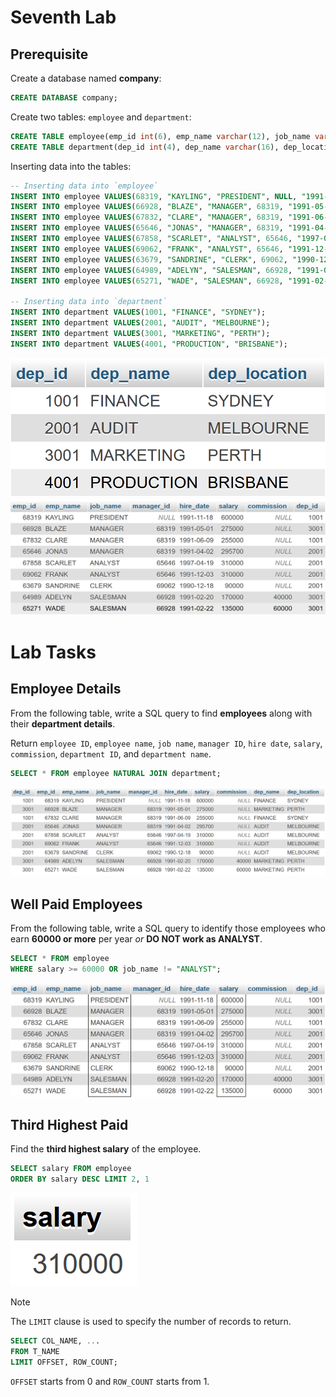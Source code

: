 # Seventh Lab

## Prerequisite

Create a database named **company**:

```sql
CREATE DATABASE company;
```

Create two tables: `employee` and `department`:

```sql
CREATE TABLE employee(emp_id int(6), emp_name varchar(12), job_name varchar(16), manager_id int(6), hire_date varchar(12), salary int(8), commission int(8), dep_id int(4));
CREATE TABLE department(dep_id int(4), dep_name varchar(16), dep_location varchar(24));
```

Inserting data into the tables:

```sql
-- Inserting data into `employee`
INSERT INTO employee VALUES(68319, "KAYLING", "PRESIDENT", NULL, "1991-11-18", 600000, NULL, 1001);
INSERT INTO employee VALUES(66928, "BLAZE", "MANAGER", 68319, "1991-05-01", 275000, NULL, 3001);
INSERT INTO employee VALUES(67832, "CLARE", "MANAGER", 68319, "1991-06-09", 255000, NULL, 1001);
INSERT INTO employee VALUES(65646, "JONAS", "MANAGER", 68319, "1991-04-02", 295700, NULL, 2001);
INSERT INTO employee VALUES(67858, "SCARLET", "ANALYST", 65646, "1997-04-19", 310000, NULL, 2001);
INSERT INTO employee VALUES(69062, "FRANK", "ANALYST", 65646, "1991-12-03", 310000, NULL, 2001);
INSERT INTO employee VALUES(63679, "SANDRINE", "CLERK", 69062, "1990-12-18", 90000, NULL, 2001);
INSERT INTO employee VALUES(64989, "ADELYN", "SALESMAN", 66928, "1991-02-20", 170000, 40000, 3001);
INSERT INTO employee VALUES(65271, "WADE", "SALESMAN", 66928, "1991-02-22", 135000, 60000, 3001);

-- Inserting data into `department`
INSERT INTO department VALUES(1001, "FINANCE", "SYDNEY");
INSERT INTO department VALUES(2001, "AUDIT", "MELBOURNE");
INSERT INTO department VALUES(3001, "MARKETING", "PERTH");
INSERT INTO department VALUES(4001, "PRODUCTION", "BRISBANE");
```

<p align="center">
<img src="images/00.png"/>
<img src="images/01.png"/>
</p>

# Lab Tasks

## Employee Details

From the following table, write a SQL query to find **employees** along with their **department details**.

Return `employee ID`, `employee name`, `job name`, `manager ID`, `hire date`, `salary`, `commission`, `department ID`, and `department name`.

```sql
SELECT * FROM employee NATURAL JOIN department;
```

![Task 1](images/Q1.png)

## Well Paid Employees

From the following table, write a SQL query to identify those employees who earn **60000 or more** per year _or_ **DO NOT work as ANALYST**.

```sql
SELECT * FROM employee
WHERE salary >= 60000 OR job_name != "ANALYST";
```

![Task 2](images/Q2.png)

## Third Highest Paid

Find the **third highest salary** of the employee.

```sql
SELECT salary FROM employee
ORDER BY salary DESC LIMIT 2, 1
```

![Task 3](images/Q3.png)

> [!NOTE]
> The `LIMIT` clause is used to specify the number of records to return.
>
> ```sql
> SELECT COL_NAME, ...
> FROM T_NAME
> LIMIT OFFSET, ROW_COUNT;
> ```
>
> `OFFSET` starts from 0 and `ROW_COUNT` starts from 1.
